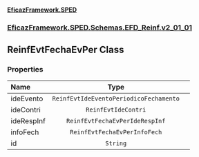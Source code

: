 #### [EficazFramework.SPED](EficazFrameworkSPED.md 'EficazFramework SPED')
### [EficazFramework.SPED.Schemas.EFD_Reinf.v2_01_01](EficazFramework.SPED.Schemas.EFD_Reinf.v2_01_01.md 'EficazFramework.SPED.Schemas.EFD_Reinf.v2_01_01')

## ReinfEvtFechaEvPer Class
### Properties

| Name | Type | |
| :--- | :---: | :--- |
| ideEvento | `ReinfEvtIdeEventoPeriodicoFechamento` |  |
| ideContri | `ReinfEvtIdeContri` |  |
| ideRespInf | `ReinfEvtFechaEvPerIdeRespInf` |  |
| infoFech | `ReinfEvtFechaEvPerInfoFech` |  |
| id | `String` |  |
